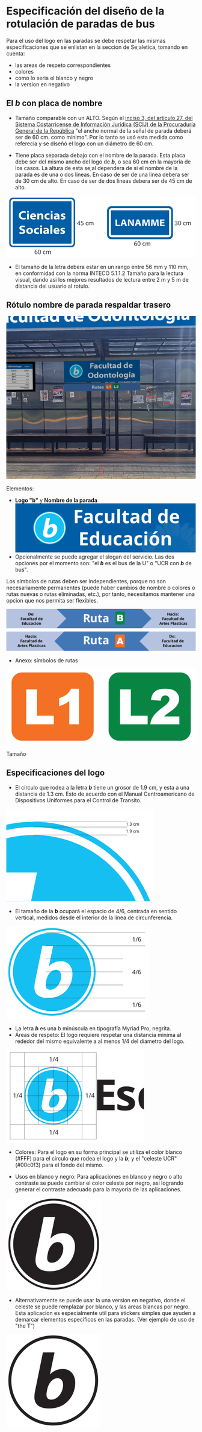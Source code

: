 # Especificación del diseño de la rotulación de paradas de bus

Para el uso del logo en las paradas se debe respetar las mismas especificaciones que se enlistan en la seccion de Se;aletica, tomando en cuenta:
- las areas de respeto correspondientes
- colores
- como lo seria el blanco y negro
- la version en negativo

<!--hacer que cada uno de los items de la lista sea un link a la seccion correspondiente en el documento senaletica.md-->

## El ***b*** con placa de nombre

- Tamaño comparable con un ALTO. Según el [inciso 3, del artículo 27, del Sistema Costarricense de Información Jurídica (SCIJ) de la Procuraduría General de la República](https://www.pgrweb.go.cr/scij/Busqueda/Normativa/Normas/nrm_texto_completo.aspx?param1=NRTC&nValor1=1&nValor2=65539&nValor3=76620&strTipM=TC) "el ancho normal de la señal de parada deberá ser de 60 cm. como mínimo". Por lo tanto se usó esta medida como referecia y se diseñó el logo con un diámetro de 60 cm.

- Tiene placa separada debajo con el nombre de la parada. Esta placa debe ser del mismo ancho del logo de ***b***, o sea 60 cm en la mayoria de los casos. La altura de esta se;al dependera de si el nombre de la parada es de una o dos lineas. En caso de ser de una linea debera ser de 30 cm de alto. En caso de ser de dos lineas debera ser de 45 cm de alto.

![Placas con el nombre de la parada](./assets/logos/Rotulo%20de%20parada%20peq.svg)

- El tamaño de la letra debera estar en un rango entre 56 mm y 110 mm, en conformidad con la norma INTECO 5.1.1.2 Tamaño para la lectura visual, dando asi los mejores resultados de lectura entre 2 m y 5 m de distancia del usuario al rotulo.

## Rótulo nombre de parada respaldar trasero

![Ejemplo de señal trasera](./assets/logos/senal%20trasera.png)

Elementos:

- **Logo "b"** y **Nombre de la parada**
![Logo y nombre de la parada](./assets/logos/senal%20trasera%20sola.svg)
- Opcionalmente se puede agregar el slogan del servicio. Las dos opciones por el momento son: "el ***b*** es el bus de la U" o "UCR con ***b*** de bus".

Los símbolos de rutas deben ser independientes, porque no son necesariamente permanentes (puede haber cambios de nombre o colores o rutas nuevas o rutas eliminadas, etc.), por tanto, necesitamos mantener una opcion que nos permita ser flexibles.

![Rótulos de rutas](./assets/logos/rotulos%20de%20rutas.svg)

- Anexo: símbolos de rutas

![símbolos de rutas](./assets/logos/rutas.svg)

Tamaño

<!--Esta seccion quizas deberia ir en el documento senaletica.md donde se especifican todos los detalles de construccion del logo-->

## Especificaciones del logo

- El círculo que rodea a la letra ***b*** tiene un grosor de 1.9 cm, y esta a una distancia de 1.3 cm. Esto de acuerdo con el Manual Centroamericano de Dispositivos Uniformes para el Control de Transito.

![Circulo de la ***b***](./assets/logos/Circulo%20de%20la%20b.svg)

- El tamaño de la ***b*** ocupará el espacio de 4/6, centrada en sentido vertical, medidos desde el interior de la linea de circunferencia.

![Tamaño de la ***b***](./assets/logos/tamano%20de%20la%20b.svg)

- La letra ***b*** es una b minúscula en tipografía Myriad Pro, negrita.
- Áreas de respeto: El logo requiere respetar una distancia minima al rededor del mismo equivalente a al menos 1/4 del diametro del logo.

![Area de respeto](./assets/logos/Area%20de%20respeto.svg)

- Colores: Para el logo en su forma principal se utiliza el color blanco (#FFF) para el circulo que rodea el logo y la ***b***; y el "celeste UCR" (#00c0f3) para el fondo del mismo.

- Usos en blanco y negro: Para aplicaciones en blanco y negro o alto contraste se puede cambiar el color celeste por negro, asi logrando generar el contraste adecuado para la mayoria de las aplicaciones. 

![Logo en alto contraste](./assets/logos/alto%20contraste.svg)

- Alternativamente se puede usar la una version en negativo, donde el celeste se puede remplazar por blanco, y las areas blancas por negro. Esta aplicacion es especialmente util para stickers simples que ayuden a demarcar elementos especificos en las paradas. (Ver ejemplo de uso de "the T")

![Negativo](./assets/logos/negativo.svg)